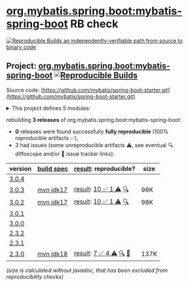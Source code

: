 [org.mybatis.spring.boot:mybatis-spring-boot](https://central.sonatype.com/artifact/org.mybatis.spring.boot/mybatis-spring-boot/versions) RB check
=======

[![Reproducible Builds](https://reproducible-builds.org/images/logos/rb.svg) an independently-verifiable path from source to binary code](https://reproducible-builds.org/)

## Project: [org.mybatis.spring.boot:mybatis-spring-boot](https://central.sonatype.com/artifact/org.mybatis.spring.boot/mybatis-spring-boot/versions) [![Reproducible Builds](https://img.shields.io/endpoint?url=https://raw.githubusercontent.com/jvm-repo-rebuild/reproducible-central/master/content/org/mybatis/spring/boot/badge.json)](https://github.com/jvm-repo-rebuild/reproducible-central/blob/master/content/org/mybatis/spring/boot/README.md)

Source code: [https://github.com/mybatis/spring-boot-starter.git](https://github.com/mybatis/spring-boot-starter.git)

<details><summary>This project defines 5 modules:</summary>

* [org.mybatis.spring.boot:mybatis-spring-boot](https://central.sonatype.com/artifact/org.mybatis.spring.boot/mybatis-spring-boot/overview)
* [org.mybatis.spring.boot:mybatis-spring-boot-autoconfigure](https://central.sonatype.com/artifact/org.mybatis.spring.boot/mybatis-spring-boot-autoconfigure/overview)
* [org.mybatis.spring.boot:mybatis-spring-boot-starter](https://central.sonatype.com/artifact/org.mybatis.spring.boot/mybatis-spring-boot-starter/overview)
* [org.mybatis.spring.boot:mybatis-spring-boot-starter-test](https://central.sonatype.com/artifact/org.mybatis.spring.boot/mybatis-spring-boot-starter-test/overview)
* [org.mybatis.spring.boot:mybatis-spring-boot-test-autoconfigure](https://central.sonatype.com/artifact/org.mybatis.spring.boot/mybatis-spring-boot-test-autoconfigure/overview)
</details>

rebuilding **3 releases** of org.mybatis.spring.boot:mybatis-spring-boot:
- **0** releases were found successfully **fully reproducible** (100% reproducible artifacts :white_check_mark:),
- 3 had issues (some unreproducible artifacts :warning:, see eventual :mag: diffoscope and/or :memo: issue tracker links):

| version | [build spec](/BUILDSPEC.md) | [result](https://reproducible-builds.org/docs/jvm/): reproducible? | size |
| -- | --------- | ------ | -- |
| [3.0.4](https://central.sonatype.com/artifact/org.mybatis.spring.boot/mybatis-spring-boot/3.0.4/pom) | | | |
| [3.0.3](https://central.sonatype.com/artifact/org.mybatis.spring.boot/mybatis-spring-boot/3.0.3/pom) | [mvn jdk17](mybatis-spring-boot-3.0.3.buildspec) | [result](mybatis-spring-boot-3.0.3.buildinfo): [10 :white_check_mark:  1 :warning:](mybatis-spring-boot-3.0.3.buildcompare) [:mag:](mybatis-spring-boot-3.0.3.diffoscope) | 98K |
| [3.0.2](https://central.sonatype.com/artifact/org.mybatis.spring.boot/mybatis-spring-boot/3.0.2/pom) | [mvn jdk17](mybatis-spring-boot-3.0.2.buildspec) | [result](mybatis-spring-boot-3.0.2.buildinfo): [10 :white_check_mark:  1 :warning:](mybatis-spring-boot-3.0.2.buildcompare) [:mag:](mybatis-spring-boot-3.0.2.diffoscope) | 98K |
| [3.0.1](https://central.sonatype.com/artifact/org.mybatis.spring.boot/mybatis-spring-boot/3.0.1/pom) | | | |
| [3.0.0](https://central.sonatype.com/artifact/org.mybatis.spring.boot/mybatis-spring-boot/3.0.0/pom) | | | |
| [2.3.2](https://central.sonatype.com/artifact/org.mybatis.spring.boot/mybatis-spring-boot/2.3.2/pom) | | | |
| [2.3.1](https://central.sonatype.com/artifact/org.mybatis.spring.boot/mybatis-spring-boot/2.3.1/pom) | | | |
| [2.3.0](https://central.sonatype.com/artifact/org.mybatis.spring.boot/mybatis-spring-boot/2.3.0/pom) | [mvn jdk18](mybatis-spring-boot-2.3.0.buildspec) | [result](mybatis-spring-boot-2.3.0.buildinfo): [7 :white_check_mark:  4 :warning:](mybatis-spring-boot-2.3.0.buildcompare) [:mag:](mybatis-spring-boot-2.3.0.diffoscope) [:memo:](https://github.com/mybatis/spring-boot-starter/pull/759) | 137K |

<i>(size is calculated without javadoc, that has been excluded from reproducibility checks)</i>
